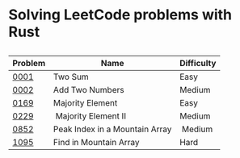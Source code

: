 # Solving LeetCode problems with Rust

##

| Problem | Name | Difficulty |
|---------|------|------------|
| [0001](https://leetcode.com/problems/two-sum/) | Two Sum | Easy |
| [0002](https://leetcode.com/problems/add-two-numbers/) | Add Two Numbers | Medium |
| [0169](https://leetcode.com/problems/majority-element/) | Majority Element | Easy |
| [0229](https://leetcode.com/problems/majority-element-ii/) | Majority Element II | Medium |
| [0852](https://leetcode.com/problems/peak-index-in-a-mountain-array/) | Peak Index in a Mountain Array | Medium |
| [1095](https://leetcode.com/problems/find-in-mountain-array/) | Find in Mountain Array | Hard |
